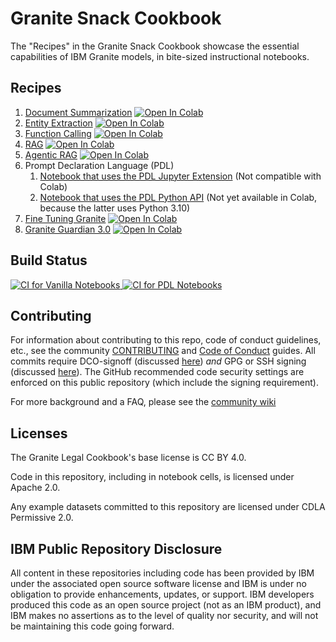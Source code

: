 # Granite Snack Cookbook

The "Recipes" in the Granite Snack Cookbook showcase the essential capabilities of IBM Granite models, in bite-sized instructional notebooks.

## Recipes

1. [Document Summarization](/recipes/Summarize/Summarize.ipynb)
   <a target="_blank" href="https://colab.research.google.com/github/ibm-granite-community/granite-snack-cookbook/blob/main/recipes/Summarize/Summarize.ipynb">
   <img src="https://colab.research.google.com/assets/colab-badge.svg" alt="Open In Colab"/>
   </a>
1. [Entity Extraction](recipes/Entity-Extraction/entity_extraction.ipynb)
   <a target="_blank" href="https://colab.research.google.com/github/ibm-granite-community/granite-snack-cookbook/blob/main/recipes/Entity-Extraction/entity_extraction.ipynb">
   <img src="https://colab.research.google.com/assets/colab-badge.svg" alt="Open In Colab"/>
   </a>
1. [Function Calling](recipes/Function-Calling/Function_Calling.ipynb)
   <a target="_blank" href="https://colab.research.google.com/github/ibm-granite-community/granite-snack-cookbook/blob/main/recipes/Function-Calling/Function_Calling.ipynb">
   <img src="https://colab.research.google.com/assets/colab-badge.svg" alt="Open In Colab"/>
   </a>
1. [RAG](/recipes/RAG/RAG_with_Langchain.ipynb)
   <a target="_blank" href="https://colab.research.google.com/github/ibm-granite-community/granite-snack-cookbook/blob/main/recipes/RAG/RAG_with_Langchain.ipynb">
   <img src="https://colab.research.google.com/assets/colab-badge.svg" alt="Open In Colab"/>
   </a>
1. [Agentic RAG](recipes/AI-Agents/Agentic_RAG.ipynb)
   <a target="_blank" href="https://colab.research.google.com/github/ibm-granite-community/granite-snack-cookbook/blob/main/recipes/AI-Agents/Agentic_RAG.ipynb">
   <img src="https://colab.research.google.com/assets/colab-badge.svg" alt="Open In Colab"/>
   </a>
1. Prompt Declaration Language (PDL)
   1. [Notebook that uses the PDL Jupyter Extension](recipes/PDL/Prompt_Declaration_Language.ipynb) (Not compatible with Colab)
   1. [Notebook that uses the PDL Python API](recipes/PDL/Prompt_Declaration_Language_python.ipynb) 
      <!-- <a target="_blank" href="https://colab.research.google.com/github/ibm-granite-community/granite-snack-cookbook/blob/main/recipes/PDL/Prompt_Declaration_Language_python.ipynb">
      <img src="https://colab.research.google.com/assets/colab-badge.svg" alt="Open In Colab"/>
      </a> --> (Not yet available in Colab, because the latter uses Python 3.10)
1. [Fine Tuning Granite](recipes/Fine_Tuning/Finetuning_Granite_Pirate_Style.ipynb)
   <a target="_blank" href="https://colab.research.google.com/github/ibm-granite-community/granite-snack-cookbook/blob/main/recipes/Fine_Tuning/Finetuning_Granite_Pirate_Style.ipynb">
   <img src="https://colab.research.google.com/assets/colab-badge.svg" alt="Open In Colab"/>
   </a>
1. [Granite Guardian 3.0](recipes/Granite_Guardian/Granite_Guardian_Quick_Start.ipynb)
   <a target="_blank" href="https://colab.research.google.com/github/ibm-granite-community/granite-snack-cookbook/blob/main/recipes/Granite_Guardian/Granite_Guardian_Quick_Start.ipynb">
   <img src="https://colab.research.google.com/assets/colab-badge.svg" alt="Open In Colab"/>
   </a>

## Build Status

<a href="https://github.com/ibm-granite-community/granite-snack-cookbook/actions/workflows/vanilla_workflow.yaml">
  <img src="https://github.com/ibm-granite-community/granite-snack-cookbook/actions/workflows/vanilla_workflow.yaml/badge.svg" alt="CI for Vanilla Notebooks">
</a>

<a href="https://github.com/ibm-granite-community/granite-snack-cookbook/actions/workflows/pdl_workflow.yaml">
  <img src="https://github.com/ibm-granite-community/granite-snack-cookbook/actions/workflows/pdl_workflow.yaml/badge.svg" alt="CI for PDL Notebooks">
</a>


## Contributing

For information about contributing to this repo, code of conduct guidelines, etc., see the community [CONTRIBUTING][CG] and [Code of Conduct][CoC] guides.  All commits require DCO-signoff (discussed [here][CG-legal]) _and_ GPG or SSH signing (discussed [here][CG-signing]).  The GitHub recommended code security settings are enforced on this public repository (which include the signing requirement).

For more background and a FAQ, please see the [community wiki](https://github.com/ibm-granite-community/community/wiki)

## Licenses

The Granite Legal Cookbook's base license is CC BY 4.0.

Code in this repository, including in notebook cells, is licensed under Apache 2.0.

Any example datasets committed to this repository are licensed under CDLA Permissive 2.0.

## IBM Public Repository Disclosure

All content in these repositories including code has been provided by IBM under the associated open source software license and IBM is under no obligation to provide enhancements, updates, or support. IBM developers produced this code as an open source project (not as an IBM product), and IBM makes no assertions as to the level of quality nor security, and will not be maintaining this code going forward.

[CoC]: https://github.com/ibm-granite-cookbooks/community/blob/main/CODE_OF_CONDUCT.md
[CG]: https://github.com/ibm-granite-cookbooks/community/blob/main/CONTRIBUTING.md
[CG-legal]: https://github.com/ibm-granite-cookbooks/community/blob/main/CONTRIBUTING.md#legal
[CG-signing]: https://github.com/ibm-granite-cookbooks/community/blob/main/CONTRIBUTING.md#signing-commits
